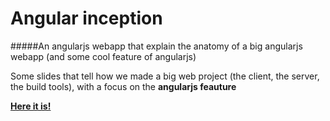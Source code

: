 # Angular inception
#####An angularjs webapp that explain the anatomy of a big angularjs webapp (and some cool feature of angularjs)

Some slides that tell how we made a big web project (the client, the server, the build tools), with a focus on the **angularjs feauture**

**[Here it is!](http://afranceschetti.github.io/angular-inception/)**
